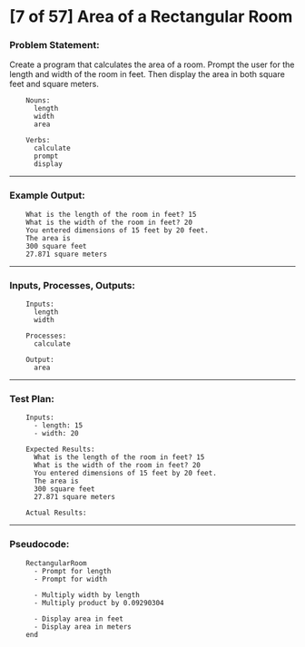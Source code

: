 # [7 of 57] Area of a Rectangular Room

### Problem Statement:

Create a program that calculates the area of a room. Prompt the user for the length and width of the room in feet. Then display the area in both square feet and square meters.

        Nouns:
          length
          width
          area
          
        Verbs:
          calculate
          prompt
          display

___
### Example Output:

        What is the length of the room in feet? 15
        What is the width of the room in feet? 20
        You entered dimensions of 15 feet by 20 feet.
        The area is
        300 square feet
        27.871 square meters
        
---
### Inputs, Processes, Outputs:

        Inputs:
          length
          width
          
        Processes:
          calculate
          
        Output:
          area

---
### Test Plan:

        Inputs:
          - length: 15
          - width: 20
          
        Expected Results:
          What is the length of the room in feet? 15
          What is the width of the room in feet? 20
          You entered dimensions of 15 feet by 20 feet.
          The area is
          300 square feet
          27.871 square meters
          
        Actual Results:

---
### Pseudocode:

        RectangularRoom
          - Prompt for length
          - Prompt for width
          
          - Multiply width by length
          - Multiply product by 0.09290304
          
          - Display area in feet
          - Display area in meters
        end
